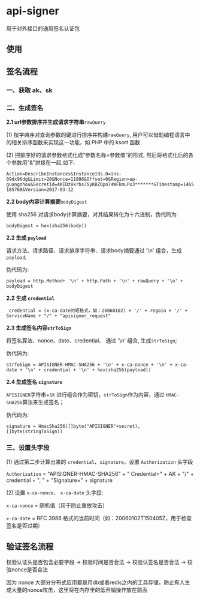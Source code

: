 # api-signer
用于对外接口的通用签名认证包

## 使用

## 签名流程

### 一、获取 ak、sk

### 二、生成签名
**2.1 url参数排序并生成请求字符串**`rawQuery`

 (1) 按字典序对查询参数的键进行排序并构建`rawQuery`, 用户可以借助编程语言中的相关排序函数来实现这一功能，如 PHP 中的 ksort 函数

 (2) 把排序好的请求参数格式化成“参数名称=参数值”的形式, 然后将格式化后的各个参数用"&"拼接在一起,如下:

`Action=DescribeInstances&InstanceIds.0=ins-09dx96dg&Limit=20&Nonce=11886&Offset=0&Region=ap-guangzhou&SecretId=AKIDz8krbsJ5yKBZQpn74WFkmLPx3*******&Timestamp=1465185768&Version=2017-03-12`

**2.2 body内容计算摘要**`bodyDigest`

 使用 sha256 对请求body计算摘要，对其结果转化为十六进制，伪代码为: 

 ``` bodyDigest = hex(sha256(body)) ```

**2.2 生成 `payload`**

请求方法、请求路径、请求排序字符串、请求body摘要通过 '\n' 组合，生成`payload`; 

伪代码为:

``` payload = http.Method+ '\n' + http.Path + '\n' + rawQuery + '\n' + bodyDigest ```

**2.2 生成 `credential`**

```  credential = (x-ca-date的短格式，如：20060102) + '/' + regoin + '/' + ServiceName + "/" + "apisigner_request" ```

**2.3 生成签名内容`strToSign`**

将签名算法、nonce、date、credential、 通过 '\n' 组合, 生成`strToSign`; 

伪代码为:

``` strToSign = APISIGNER-HMAC-SHA256 + '\n' + x-ca-nonce + '\n' + x-ca-date + '\n' + credential + '\n' + hex(sha256(payload)) ```

**2.4 生成签名 `signature`**

`APISIGNER`字符串+`SK` 进行组合作为密钥，`strToSign`作为内容，通过 `HMAC-SHA256`算法来生成签名；

伪代码为:

``` signature = HmacSha256([]byte("APISIGNER"+secret), []byte(stringToSign)) ```

### 三、设置头字段

(1) 通过第二步计算出来的 `credential`、`signature`，设置 `Authorization` 头字段

`Authorization` = "APISIGNER-HMAC-SHA256" + " Credential=" + AK + "/" + credential + ", " + "Signature=" + signature

(2) 设置 `x-ca-nonce`、 `x-ca-date` 头字段;

`x-ca-nonce` = 随机值（用于防止重放攻击）

`x-ca-date` = RFC 3986 格式的当前时间（如：20060102T150405Z，用于检查签名是否过期）

## 验证签名流程

校验认证头是否包含必要字段 -> 校验时间是否合法 -> 校验认签名是否合法 -> 校验nonce是否合法

因为 nonce 大部分分布式应用都是用db或者redis之内的工具存储，防止有人生成大量的nonce攻击，这里将在内存里的低开销操作放在前面